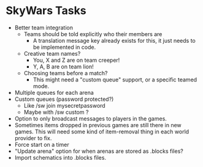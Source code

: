 SkyWars Tasks
=============

- Better team integration
  - Teams should be told explicitly who their members are
    - A translation message key already exists for this, it just needs to be implemented in code.
  - Creative team names?
    - You, X and Z are on team creeper!
    - Y, A, B are on team lion!
  - Choosing teams before a match?
    - This might need a "custom queue" support, or a specific teamed mode.
- Multiple queues for each arena
- Custom queues (password protected?)
  - Like /sw join mysecretpassword
  - Maybe with /sw custom <arena> <password>?
- Option to only broadcast messages to players in the games.
- Sometimes items dropped in previous games are still there in new games.
  This will need some kind of item-removal thing in each world provider to fix.
- Force start on a timer
- "Update arena" option for when arenas are stored as .blocks files?
- Import schematics into .blocks files.
